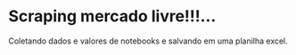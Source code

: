 # Scraping mercado livre!!!...
Coletando dados e valores de notebooks e salvando em uma planilha excel.
